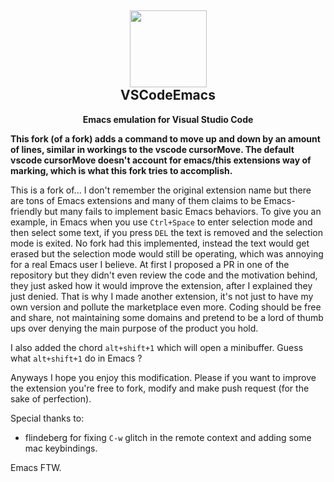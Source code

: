 <h2 align="center"><img src="https://github.com/VSCodeEmacs/Emacs/blob/master/images/icon.png?raw=true" height=123><br>VSCodeEmacs</h2>
<p align="center"><strong>Emacs emulation for Visual Studio Code</strong></p>

**This fork (of a fork) adds a command to move up and down by an amount of lines, similar in workings to the vscode cursorMove. The default vscode cursorMove doesn't account for emacs/this extensions way of marking, which is what this fork tries to accomplish.**


This is a fork of... I don't remember the original extension name but there are tons of Emacs extensions and many of them claims to be Emacs-friendly but many fails to implement basic Emacs behaviors.
To give you an example, in Emacs when you use `Ctrl+Space` to enter selection mode and then select some text, if you press `DEL` the text is removed and the selection mode is exited.
No fork had this implemented, instead the text would get erased but the selection mode would still be operating, which was annoying for a real Emacs user I believe.
At first I proposed a PR in one of the repository but they didn't even review the code and the motivation behind, they just asked how it would improve the extension, after I explained they just denied.
That is why I made another extension, it's not just to have my own version and pollute the marketplace even more. Coding should be free and share, not maintaining some domains and pretend to be a lord of thumb ups over denying the main purpose of the product you hold.


I also added the chord `alt+shift+1` which will open a minibuffer. Guess what `alt+shift+1` do in Emacs ?


Anyways I hope you enjoy this modification. Please if you want to improve the extension you're free to fork, modify and make push request (for the sake of perfection).

Special thanks to:
- flindeberg for fixing `C-w` glitch in the remote context and adding some mac keybindings.

Emacs FTW.

